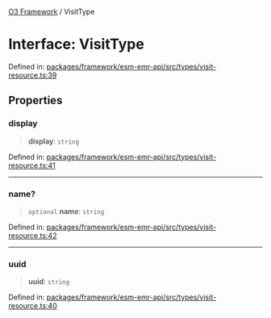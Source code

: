 [O3 Framework](../API.md) / VisitType

# Interface: VisitType

Defined in: [packages/framework/esm-emr-api/src/types/visit-resource.ts:39](https://github.com/its-kios09/openmrs-esm-core/blob/main/packages/framework/esm-emr-api/src/types/visit-resource.ts#L39)

## Properties

### display

> **display**: `string`

Defined in: [packages/framework/esm-emr-api/src/types/visit-resource.ts:41](https://github.com/its-kios09/openmrs-esm-core/blob/main/packages/framework/esm-emr-api/src/types/visit-resource.ts#L41)

***

### name?

> `optional` **name**: `string`

Defined in: [packages/framework/esm-emr-api/src/types/visit-resource.ts:42](https://github.com/its-kios09/openmrs-esm-core/blob/main/packages/framework/esm-emr-api/src/types/visit-resource.ts#L42)

***

### uuid

> **uuid**: `string`

Defined in: [packages/framework/esm-emr-api/src/types/visit-resource.ts:40](https://github.com/its-kios09/openmrs-esm-core/blob/main/packages/framework/esm-emr-api/src/types/visit-resource.ts#L40)
